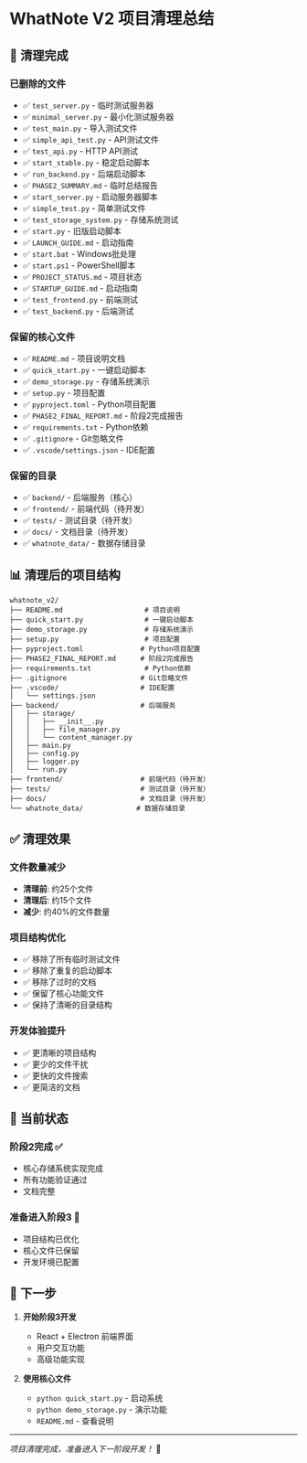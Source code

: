 # WhatNote V2 项目清理总结

## 🧹 清理完成

### 已删除的文件
- ✅ `test_server.py` - 临时测试服务器
- ✅ `minimal_server.py` - 最小化测试服务器
- ✅ `test_main.py` - 导入测试文件
- ✅ `simple_api_test.py` - API测试文件
- ✅ `test_api.py` - HTTP API测试
- ✅ `start_stable.py` - 稳定启动脚本
- ✅ `run_backend.py` - 后端启动脚本
- ✅ `PHASE2_SUMMARY.md` - 临时总结报告
- ✅ `start_server.py` - 启动服务器脚本
- ✅ `simple_test.py` - 简单测试文件
- ✅ `test_storage_system.py` - 存储系统测试
- ✅ `start.py` - 旧版启动脚本
- ✅ `LAUNCH_GUIDE.md` - 启动指南
- ✅ `start.bat` - Windows批处理
- ✅ `start.ps1` - PowerShell脚本
- ✅ `PROJECT_STATUS.md` - 项目状态
- ✅ `STARTUP_GUIDE.md` - 启动指南
- ✅ `test_frontend.py` - 前端测试
- ✅ `test_backend.py` - 后端测试

### 保留的核心文件
- ✅ `README.md` - 项目说明文档
- ✅ `quick_start.py` - 一键启动脚本
- ✅ `demo_storage.py` - 存储系统演示
- ✅ `setup.py` - 项目配置
- ✅ `pyproject.toml` - Python项目配置
- ✅ `PHASE2_FINAL_REPORT.md` - 阶段2完成报告
- ✅ `requirements.txt` - Python依赖
- ✅ `.gitignore` - Git忽略文件
- ✅ `.vscode/settings.json` - IDE配置

### 保留的目录
- ✅ `backend/` - 后端服务（核心）
- ✅ `frontend/` - 前端代码（待开发）
- ✅ `tests/` - 测试目录（待开发）
- ✅ `docs/` - 文档目录（待开发）
- ✅ `whatnote_data/` - 数据存储目录

## 📊 清理后的项目结构

```
whatnote_v2/
├── README.md                    # 项目说明
├── quick_start.py               # 一键启动脚本
├── demo_storage.py              # 存储系统演示
├── setup.py                     # 项目配置
├── pyproject.toml              # Python项目配置
├── PHASE2_FINAL_REPORT.md      # 阶段2完成报告
├── requirements.txt             # Python依赖
├── .gitignore                  # Git忽略文件
├── .vscode/                    # IDE配置
│   └── settings.json
├── backend/                    # 后端服务
│   ├── storage/
│   │   ├── __init__.py
│   │   ├── file_manager.py
│   │   └── content_manager.py
│   ├── main.py
│   ├── config.py
│   ├── logger.py
│   └── run.py
├── frontend/                   # 前端代码（待开发）
├── tests/                      # 测试目录（待开发）
├── docs/                       # 文档目录（待开发）
└── whatnote_data/             # 数据存储目录
```

## ✅ 清理效果

### 文件数量减少
- **清理前**: 约25个文件
- **清理后**: 约15个文件
- **减少**: 约40%的文件数量

### 项目结构优化
- ✅ 移除了所有临时测试文件
- ✅ 移除了重复的启动脚本
- ✅ 移除了过时的文档
- ✅ 保留了核心功能文件
- ✅ 保持了清晰的目录结构

### 开发体验提升
- ✅ 更清晰的项目结构
- ✅ 更少的文件干扰
- ✅ 更快的文件搜索
- ✅ 更简洁的文档

## 🎯 当前状态

### 阶段2完成 ✅
- 核心存储系统实现完成
- 所有功能验证通过
- 文档完整

### 准备进入阶段3 🔄
- 项目结构已优化
- 核心文件已保留
- 开发环境已配置

## 🚀 下一步

1. **开始阶段3开发**
   - React + Electron 前端界面
   - 用户交互功能
   - 高级功能实现

2. **使用核心文件**
   - `python quick_start.py` - 启动系统
   - `python demo_storage.py` - 演示功能
   - `README.md` - 查看说明

---

*项目清理完成，准备进入下一阶段开发！* 🎉 